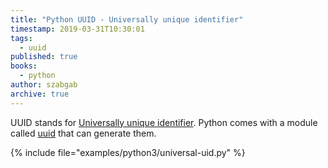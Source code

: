```yaml
---
title: "Python UUID - Universally unique identifier"
timestamp: 2019-03-31T10:30:01
tags:
  - uuid
published: true
books:
  - python
author: szabgab
archive: true
---
```



UUID stands for [Universally unique identifier](https://en.wikipedia.org/wiki/Universally_unique_identifier).
Python comes with a module called [uuid](https://docs.python.org/3/library/uuid.html) that can generate them.


{% include file="examples/python3/universal-uid.py" %}

